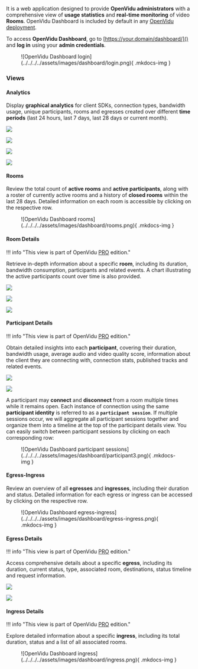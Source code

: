 It is a web application designed to provide **OpenVidu administrators** with a comprehensive view of **usage statistics** and **real-time monitoring** of video **Rooms**. OpenVidu Dashboard is included by default in any [OpenVidu deployment](../../../self-hosting/deployment-types.md).

To access **OpenVidu Dashboard**, go to [https://your.domain/dashboard/]() and **log in** using your **admin credentials**.

<figure markdown>
  ![OpenVidu Dashboard login](../../../../assets/images/dashboard/login.png){ .mkdocs-img }
</figure>

### Views

#### Analytics

Display **graphical analytics** for client SDKs, connection types, bandwidth usage, unique participants, rooms and egresses created over different **time periods** (last 24 hours, last 7 days, last 28 days or current month).

<div class="grid-container">

<div class="grid-50"><p><a class="glightbox" href="/assets/images/dashboard/analytics1.png" data-type="image" data-width="100%" data-height="auto" data-desc-position="bottom"><img src="/assets/images/dashboard/analytics1.png" loading="lazy"/></a></p></div>

<div class="grid-50"><p><a class="glightbox" href="/assets/images/dashboard/analytics2.png" data-type="image" data-width="100%" data-height="auto" data-desc-position="bottom"><img src="/assets/images/dashboard/analytics2.png" loading="lazy"/></a></p></div>

</div>

<div class="grid-container">

<div class="grid-50"><p><a class="glightbox" href="/assets/images/dashboard/analytics3.png" data-type="image" data-width="100%" data-height="auto" data-desc-position="bottom"><img src="/assets/images/dashboard/analytics3.png" loading="lazy"/></a></p></div>

<div class="grid-50"><p><a class="glightbox" href="/assets/images/dashboard/analytics4.png" data-type="image" data-width="100%" data-height="auto" data-desc-position="bottom"><img src="/assets/images/dashboard/analytics4.png" loading="lazy"/></a></p></div>

</div>

#### Rooms

Review the total count of **active rooms** and **active participants**, along with a roster of currently active rooms and a history of **closed rooms** within the last 28 days. Detailed information on each room is accessible by clicking on the respective row.

<figure markdown>
  ![OpenVidu Dashboard rooms](../../../../assets/images/dashboard/rooms.png){ .mkdocs-img }
</figure>

#### Room Details

!!! info "This view is part of <span>OpenVidu <a href="/pricing#openvidu-pro"><span class="openvidu-tag openvidu-pro-tag">PRO</span></a></span> edition."

Retrieve in-depth information about a specific **room**, including its duration, bandwidth consumption, participants and related events. A chart illustrating the active participants count over time is also provided.

<div class="grid-container">

<div class="grid-33"><p><a class="glightbox" href="/assets/images/dashboard/room_active.png" data-type="image" data-width="100%" data-height="auto" data-desc-position="bottom"><img src="/assets/images/dashboard/room_active.png" loading="lazy"/></a></p></div>

<div class="grid-33"><p><a class="glightbox" href="/assets/images/dashboard/room1.png" data-type="image" data-width="100%" data-height="auto" data-desc-position="bottom"><img src="/assets/images/dashboard/room1.png" loading="lazy"/></a></p></div>

<div class="grid-33"><p><a class="glightbox" href="/assets/images/dashboard/room2.png" data-type="image" data-width="100%" data-height="auto" data-desc-position="bottom"><img src="/assets/images/dashboard/room2.png" loading="lazy"/></a></p></div>

</div>

#### Participant Details

!!! info "This view is part of <span>OpenVidu <a href="/pricing#openvidu-pro"><span class="openvidu-tag openvidu-pro-tag">PRO</span></a></span> edition."

Obtain detailed insights into each **participant**, covering their duration, bandwidth usage, average audio and video quality score, information about the client they are connecting with, connection stats, published tracks and related events.

<div class="grid-container">

<div class="grid-50"><p><a class="glightbox" href="/assets/images/dashboard/participant1.png" data-type="image" data-width="100%" data-height="auto" data-desc-position="bottom"><img src="/assets/images/dashboard/participant1.png" loading="lazy"/></a></p></div>

<div class="grid-50"><p><a class="glightbox" href="/assets/images/dashboard/participant2.png" data-type="image" data-width="100%" data-height="auto" data-desc-position="bottom"><img src="/assets/images/dashboard/participant2.png" loading="lazy"/></a></p></div>

</div>

A participant may **connect** and **disconnect** from a room multiple times while it remains open. Each instance of connection using the same **participant identity** is referred to as a **`participant session`**. If multiple sessions occur, we will aggregate all participant sessions together and organize them into a timeline at the top of the participant details view. You can easily switch between participant sessions by clicking on each corresponding row:

<figure markdown>
  ![OpenVidu Dashboard participant sessions](../../../../assets/images/dashboard/participant3.png){ .mkdocs-img }
</figure>

#### Egress-Ingress

Review an overview of all **egresses** and **ingresses**, including their duration and status. Detailed information for each egress or ingress can be accessed by clicking on the respective row.

<figure markdown>
  ![OpenVidu Dashboard egress-ingress](../../../../assets/images/dashboard/egress-ingress.png){ .mkdocs-img }
</figure>

#### Egress Details

!!! info "This view is part of <span>OpenVidu <a href="/pricing#openvidu-pro"><span class="openvidu-tag openvidu-pro-tag">PRO</span></a></span> edition."

Access comprehensive details about a specific **egress**, including its duration, current status, type, associated room, destinations, status timeline and request information.

<div class="grid-container">

<div class="grid-50"><p><a class="glightbox" href="/assets/images/dashboard/egress1.png" data-type="image" data-width="100%" data-height="auto" data-desc-position="bottom"><img src="/assets/images/dashboard/egress1.png" loading="lazy"/></a></p></div>

<div class="grid-50"><p><a class="glightbox" href="/assets/images/dashboard/egress2.png" data-type="image" data-width="100%" data-height="auto" data-desc-position="bottom"><img src="/assets/images/dashboard/egress2.png" loading="lazy"/></a></p></div>

</div>

#### Ingress Details

!!! info "This view is part of <span>OpenVidu <a href="/pricing#openvidu-pro"><span class="openvidu-tag openvidu-pro-tag">PRO</span></a></span> edition."

Explore detailed information about a specific **ingress**, including its total duration, status and a list of all associated rooms.

<figure markdown>
  ![OpenVidu Dashboard ingress](../../../../assets/images/dashboard/ingress.png){ .mkdocs-img }
</figure>

<script>window.setupGallery()</script>